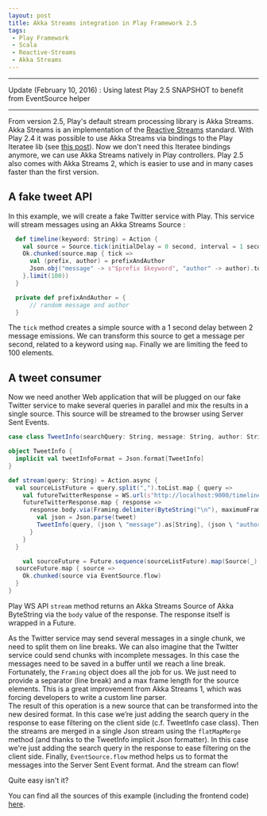 ```yaml
---
layout: post
title: Akka Streams integration in Play Framework 2.5
tags:
 - Play Framework
 - Scala
 - Reactive-Streams
 - Akka Streams
---
```


---

Update (February 10, 2016) : Using latest Play 2.5 SNAPSHOT to benefit from EventSource helper

---

From version 2.5, Play's default stream processing library is Akka Streams. Akka Streams is an implementation of the [Reactive Streams](http://www.reactive-streams.org/) standard.
With Play 2.4 it was possible to use Akka Streams via bindings to the Play Iteratee lib (see [this post](http://loicdescotte.github.io/posts/play-akka-streams-twitter)).
Now we don't need this Iteratee bindings anymore, we can use Akka Streams natively in Play controllers. Play 2.5 also comes with Akka Streams 2, which is easier to use and in many cases faster than the first version.

## A fake tweet API

In this example, we will create a fake Twitter service with Play. This service will stream messages using an Akka Streams Source :

```scala
  def timeline(keyword: String) = Action {
    val source = Source.tick(initialDelay = 0 second, interval = 1 second, tick = "tick")
    Ok.chunked(source.map { tick =>
      val (prefix, author) = prefixAndAuthor
      Json.obj("message" -> s"$prefix $keyword", "author" -> author).toString + "\n"
    }.limit(100))
  }

  private def prefixAndAuthor = {
      // random message and author
  }
```

The `tick` method creates a simple source with a 1 second delay between 2 message emissions. We can transform this source to get a message per second, related to a keyword using `map`. Finally we are limiting the feed to 100 elements.

## A tweet consumer

Now we need another Web application that will be plugged on our fake Twitter service to make several queries in parallel and mix the results in a single source. This source will be streamed to the browser using Server Sent Events.

```scala
case class TweetInfo(searchQuery: String, message: String, author: String)

object TweetInfo {
  implicit val tweetInfoFormat = Json.format[TweetInfo]
}

def stream(query: String) = Action.async {
  val sourceListFuture = query.split(",").toList.map { query =>
    val futureTwitterResponse = WS.url(s"http://localhost:9000/timeline").withQueryString("keyword" -> query).stream
    futureTwitterResponse.map { response =>
      response.body.via(Framing.delimiter(ByteString("\n"), maximumFrameLength = 100, allowTruncation = true).map(_.utf8String)).map { tweet =>
        val json = Json.parse(tweet)
        TweetInfo(query, (json \ "message").as[String], (json \ "author").as[String])
      }
    }
  }

    val sourceFuture = Future.sequence(sourceListFuture).map(Source(_).flatMapMerge(10, identity).map(tweet => Json.toJson(tweet)))
  sourceFuture.map { source =>
    Ok.chunked(source via EventSource.flow)
  }
}
```

Play WS API `stream` method returns an Akka Streams Source of Akka ByteString via the `body` value of the response. The response itself is wrapped in a Future.

As the Twitter service may send several messages in a single chunk, we need to split them on line breaks.
We can also imagine that the Twitter service could send chunks with incomplete messages. In this case the messages need to be saved in a buffer until we reach a line break.
Fortunately, the `Framing` object does all the job for us. We just need to provide a separator (line break) and a max frame length for the source elements. This is a great improvement from Akka Streams 1, which was forcing developers to write a custom line parser.  
The result of this operation is a new source that can be transformed into the new desired format. In this case we’re just adding the search query in the response to ease filtering on the client side (c.f. TweetInfo case class). Then the streams are merged in a single Json stream using the `flatMapMerge` method (and thanks to the TweetInfo implicit Json formatter). In this case we're just adding the search query in the response to ease filtering on the client side. Finally, `EventSource.flow` method helps us to format the messages into the Server Sent Event format. And the stream can flow!  

Quite easy isn't it?

You can find all the sources of this example (including the frontend code) [here](http://github.com/loicdescotte/touiteur).
